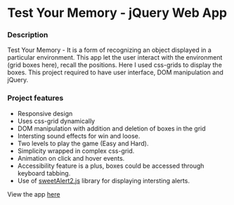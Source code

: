 # Test Your Memory - jQuery Web App
### Description

Test Your Memory - It is a form of recognizing an object displayed in a particular environment. This app let the user interact with the environment (grid boxes here), recall the positions. Here I used css-grids to display the boxes. This project required to have user interface, DOM manipulation and jQuery. 

### Project features

* Responsive design
* Uses css-grid dynamically
* DOM manipulation with addition and deletion of boxes in the grid
* Intersting sound effects for win and loose.
* Two levels to play the game (Easy and Hard).
* Simplicity wrapped in complex css-grid.
* Animation on click and hover events.
* Accessibility feature is a plus, boxes could be accessed through keyboard tabbing.
* Use of [sweetAlert2.js](https://sweetalert2.github.io/) library for displaying intersting alerts.

View the app [here](https://www.randomserve.com) 
